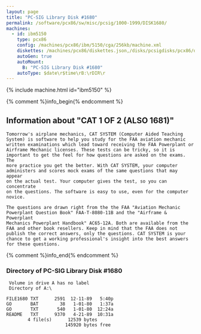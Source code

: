 ```yaml
---
layout: page
title: "PC-SIG Library Disk #1680"
permalink: /software/pcx86/sw/misc/pcsig/1000-1999/DISK1680/
machines:
  - id: ibm5150
    type: pcx86
    config: /machines/pcx86/ibm/5150/cga/256kb/machine.xml
    diskettes: /machines/pcx86/diskettes.json,/disks/pcsigdisks/pcx86/diskettes.json
    autoGen: true
    autoMount:
      B: "PC-SIG Library Disk #1680"
    autoType: $date\r$time\rB:\rDIR\r
---
```


{% include machine.html id="ibm5150" %}

{% comment %}info_begin{% endcomment %}

## Information about "CAT 1 OF 2 (ALSO 1681)"

    Tomorrow's airplane mechanics, CAT SYSTEM (Computer Aided Teaching
    System) is software to help you study for the FAA aviation mechanic
    written examinations which lead toward receiving the FAA Powerplant or
    Airframe Mechanic licenses. These tests can be tricky, so it is
    important to get the feel for how questions are asked on the exams. The
    more practice you get the better. With CAT SYSTEM, your computer
    administers and scores mock exams of the same questions that may appear
    on the actual test. Your computer gives the test, so you can concentrate
    on the questions. The software is easy to use, even for the computer
    novice.
    
    The questions are drawn right from the the FAA "Aviation Mechanic
    Powerplant Question Book" FAA-T-8080-11B and the "Airframe & Powerplant
    Mechanics Powerplant Handbook" AC65-12A. Both are available from the
    FAA and other book resellers. Keep in mind that the FAA does not
    publish the correct answers, only the questions. CAT SYSTEM is your
    chance to get a working professional's insight into the best answers
    for these questions.
{% comment %}info_end{% endcomment %}


### Directory of PC-SIG Library Disk #1680

     Volume in drive A has no label
     Directory of A:\

    FILE1680 TXT      2591  12-11-89   5:40p
    GO       BAT        38   1-01-80   1:37a
    GO       TXT       540   1-01-80  12:24a
    README   TXT      9370   4-21-89  10:31a
            4 file(s)      12539 bytes
                          145920 bytes free
